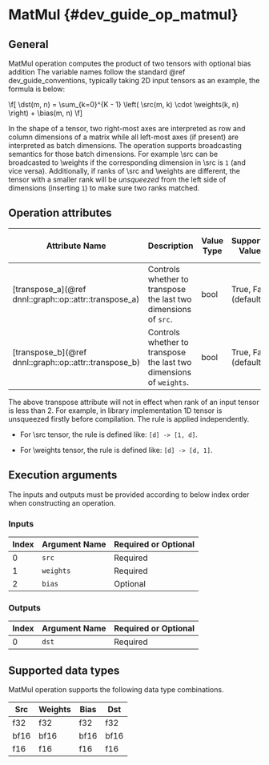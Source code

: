 # MatMul {#dev_guide_op_matmul}

## General

MatMul operation computes the product of two tensors with optional bias addition
The variable names follow the standard @ref dev_guide_conventions, typically
taking 2D input tensors as an example, the formula is below:

\f[
    \dst(m, n) =
        \sum_{k=0}^{K - 1} \left(
            \src(m, k) \cdot \weights(k, n)
        \right) +
        \bias(m, n)
\f]

In the shape of a tensor, two right-most axes are interpreted as row and column
dimensions of a matrix while all left-most axes (if present) are interpreted as
batch dimensions. The operation supports broadcasting semantics for those batch
dimensions. For example \src can be broadcasted to \weights if the corresponding
dimension in \src is `1` (and vice versa). Additionally, if ranks of \src and
\weights are different, the tensor with a smaller rank will be *unsqueezed* from
the left side of dimensions (inserting `1`) to make sure two ranks matched.

## Operation attributes

Attribute Name | Description | Value Type |Supported Values | Required or Optional
-- | -- | --| --|--
[transpose_a](@ref dnnl::graph::op::attr::transpose_a) | Controls whether to transpose the last two dimensions of `src`. |bool | True, False (default) | Optional
[transpose_b](@ref dnnl::graph::op::attr::transpose_b) | Controls whether to transpose the last two dimensions of `weights`. |bool | True, False (default) | Optional

The above transpose attribute will not in effect when rank of an input tensor is
less than 2. For example, in library implementation 1D tensor is unsqueezed
firstly before compilation. The rule is applied independently.

- For \src tensor, the rule is defined like: `[d] -> [1, d]`.

- For \weights tensor, the rule is defined like: `[d] -> [d, 1]`.

## Execution arguments

The inputs and outputs must be provided according to below index order when
constructing an operation.

### Inputs

Index | Argument Name | Required or Optional
-- | -- | --
0|`src` | Required
1|`weights` | Required
2|`bias` | Optional

### Outputs

Index | Argument Name | Required or Optional
-- | -- | --
0|`dst` |Required

## Supported data types

MatMul operation supports the following data type combinations.

Src | Weights | Bias | Dst
--|--|-- | --
f32 | f32 | f32 |f32
bf16 | bf16 | bf16 |bf16
f16 | f16 | f16 |f16
